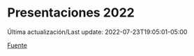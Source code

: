 # Presentaciones 2022

Última actualización/Last update: 2022-07-23T19:05:01-05:00

 [Fuente](https://www.gob.mx/salud/documentos/presentaciones-2022)
